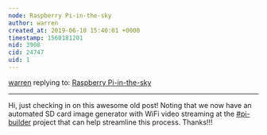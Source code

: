```yaml
---
node: Raspberry Pi-in-the-sky
author: warren
created_at: 2019-06-10 15:40:01 +0000
timestamp: 1560181201
nid: 3908
cid: 24747
uid: 1
---
```




[warren](../profile/warren) replying to: [Raspberry Pi-in-the-sky](../notes/donblair/9-20-2012/raspberry-pi-sky)

----
 Hi, just checking in on this awesome old post! Noting that we now have an automated SD card image generator with WiFi video streaming at the [#pi-builder](/tag/pi-builder) project that can help streamline this process. Thanks!!!